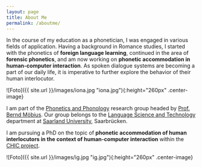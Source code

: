 ```yaml
---
layout: page
title: About Me
permalink: /aboutme/
---
```


In the course of my education as a phonetician, I was engaged in various fields of application. Having a background in Romance studies, I started with the phonetics of <strong>foreign language learning</strong>, continued in the area of <strong>forensic phonetics</strong>, and am now working on <strong>phonetic accommodation in human-computer interaction</strong>. As spoken dialogue systems are becoming a part of our daily life, it is imperative to further explore the behavior of their human interlocutor.

![Foto]({{ site.url }}/images/iona.jpg "iona.jpg"){:height="260px" .center-image}

I am part of the <a href="http://www.coli.uni-saarland.de/groups/WB/Phonetics/" target="_blank" rel="noopener">Phonetics and Phonology</a> research group headed by <a href="http://www.coli.uni-saarland.de/~moebius/" target="_blank" rel="noopener">Prof. Bernd Möbius</a>. Our group belongs to the <a href="https://www.uni-saarland.de/en/department/lst/home.html" target="_blank" rel="noopener">Language Science and Technology</a> department at <a href="https://www.uni-saarland.de/nc/en/home.html" target="_blank" rel="noopener">Saarland University</a>, Saarbrücken.

I am pursuing a PhD on the topic of <strong>phonetic accommodation of human interlocutors in the context of human-computer interaction</strong> within the <a href="https://ioonaa.github.io/chicproject/" >CHIC project</a>. 

![Foto]({{ site.url }}/images/ig.jpg "ig.jpg"){:height="260px" .center-image}
